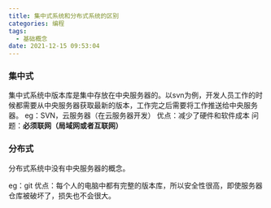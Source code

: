 ```yaml
---
title: 集中式系统和分布式系统的区别
categories: 编程
tags:
  - 基础概念
date: 2021-12-15 09:53:04
---
```


### 集中式
集中式系统中版本库是集中存放在中央服务器的。以svn为例，开发人员工作的时候都需要从中央服务器获取最新的版本，工作完之后需要将工作推送给中央服务器。
eg：SVN，云服务器（在云服务器开发）
优点：减少了硬件和软件成本
问题：**必须联网（局域网或者互联网）**

### 分布式
分布式系统中没有中央服务器的概念。

eg：git
优点：每个人的电脑中都有完整的版本库，所以安全性很高，即使服务器仓库被破坏了，损失也不会很大。

